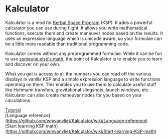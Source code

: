 Kalculator
==========

Kalculator is a mod for [Kerbal Space Program](http://www.kerbalspaceprogram.com) (KSP). It adds a powerful calculator you can use during flight. It allows you write mathematical functions, execute them and create maneuver nodes based on the results. It uses an expression language which is unicode aware, so your formulae can be a little more readable than traditional programming code.

Kalculator comes without any preprogrammed formulae. While it can be fun to use [someone else's math](https://github.com/MuMech/MechJeb2), the point of Kalculator is to enable you to learn and discover on your own.

What you get is access to all the numbers you can read off the various displays in vanilla KSP and a simple expression language to write functions operating on them. This enables you to use them to calculate useful stuff like Hohmann transfers, gravitational slingshots, launch windows, etc. Kalculator can also create maneuver nodes for you based on your calculations.

[Tutorial](https://github.com/wmvanvliet/Kalculator/wiki/Tutorial) <br/>
[Language reference] (https://github.com/wmvanvliet/Kalculator/wiki/Language-reference) <br/>
[Start learning KSP math] (https://github.com/wmvanvliet/Kalculator/wiki/Start-learning-KSP-math)


